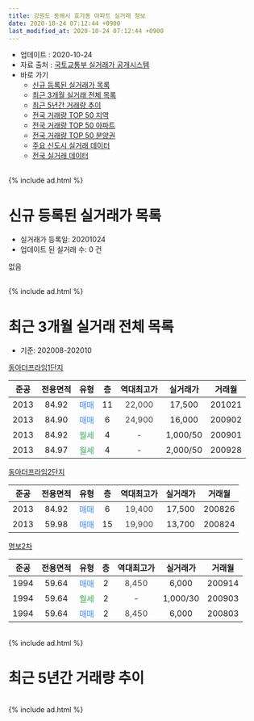 ```yaml
---
title: 강원도 동해시 효가동 아파트 실거래 정보
date: 2020-10-24 07:12:44 +0900
last_modified_at: 2020-10-24 07:12:44 +0900
---
```


* 업데이트 : 2020-10-24
* 자료 출처 : [국토교통부 실거래가 공개시스템](http://rt.molit.go.kr)
* 바로 가기
    * [신규 등록된 실거래가 목록](#신규-등록된-실거래가-목록)
    * [최근 3개월 실거래 전체 목록](#최근-3개월-실거래-전체-목록)
    * [최근 5년간 거래량 추이](#최근-5년간-거래량-추이)
    * [전국 거래량 TOP 50 지역](https://inasie.github.io/apt-trade-info/최근-3개월-전국에서-가장-거래가-많이-발생한-지역)
    * [전국 거래량 TOP 50 아파트](https://inasie.github.io/apt-trade-info/최근-3개월-전국에서-가장-거래가-많이-발생한-아파트)
    * [전국 거래량 TOP 50 분양권](https://inasie.github.io/apt-trade-info/최근-3개월-전국에서-가장-거래가-많이-발생한-분양권)
    * [주요 신도시 실거래 데이터](https://inasie.github.io/apt-trade-info/주요-신도시)
    * [전국 실거래 데이터](https://inasie.github.io/apt-trade-info/전국)
<br>
{% include ad.html %}
<br>

# 신규 등록된 실거래가 목록
* 실거래가 등록일: 20201024
* 업데이트 된 실거래 수: 0 건

없음

<br>
{% include ad.html %}
<br>

# 최근 3개월 실거래 전체 목록
* 기준: 202008-202010


[동아더프라임1단지](https://search.naver.com/search.naver?query=%EA%B0%95%EC%9B%90%EB%8F%84+%EB%8F%99%ED%95%B4%EC%8B%9C+%ED%9A%A8%EA%B0%80%EB%8F%99+%EB%8F%99%EC%95%84%EB%8D%94%ED%94%84%EB%9D%BC%EC%9E%841%EB%8B%A8%EC%A7%80)

|준공|전용면적|유형|층|역대최고가|실거래가|거래월|
|:---:|:---:|:---:|:---:|:---:|:---:|:---:|
|2013|84.92|<span style="color:#4285f3">매매</span>|11|<span style="color:#444444">22,000</span>|17,500|201021|
|2013|84.90|<span style="color:#4285f3">매매</span>|6|<span style="color:#444444">24,900</span>|16,000|200902|
|2013|84.92|<span style="color:#34a853">월세</span>|4|<span style="color:#444444">-</span>|1,000/50|200901|
|2013|84.97|<span style="color:#34a853">월세</span>|4|<span style="color:#444444">-</span>|2,000/50|200928|

[동아더프라임2단지](https://search.naver.com/search.naver?query=%EA%B0%95%EC%9B%90%EB%8F%84+%EB%8F%99%ED%95%B4%EC%8B%9C+%ED%9A%A8%EA%B0%80%EB%8F%99+%EB%8F%99%EC%95%84%EB%8D%94%ED%94%84%EB%9D%BC%EC%9E%842%EB%8B%A8%EC%A7%80)

|준공|전용면적|유형|층|역대최고가|실거래가|거래월|
|:---:|:---:|:---:|:---:|:---:|:---:|:---:|
|2013|84.92|<span style="color:#4285f3">매매</span>|6|<span style="color:#444444">19,400</span>|17,500|200826|
|2013|59.98|<span style="color:#4285f3">매매</span>|15|<span style="color:#444444">19,900</span>|13,700|200824|

[명보2차](https://search.naver.com/search.naver?query=%EA%B0%95%EC%9B%90%EB%8F%84+%EB%8F%99%ED%95%B4%EC%8B%9C+%ED%9A%A8%EA%B0%80%EB%8F%99+%EB%AA%85%EB%B3%B42%EC%B0%A8)

|준공|전용면적|유형|층|역대최고가|실거래가|거래월|
|:---:|:---:|:---:|:---:|:---:|:---:|:---:|
|1994|59.64|<span style="color:#4285f3">매매</span>|2|<span style="color:#444444">8,450</span>|6,000|200914|
|1994|59.64|<span style="color:#34a853">월세</span>|2|<span style="color:#444444">-</span>|1,000/30|200903|
|1994|59.64|<span style="color:#4285f3">매매</span>|2|<span style="color:#444444">8,450</span>|6,000|200803|


<br>
{% include ad.html %}
<br>

# 최근 5년간 거래량 추이


<div style="width:100%;">
    <canvas id="deal_progress" height="200"></canvas>
</div>

<script>
new Chart(document.getElementById("deal_progress"), {
    type: 'line',
    data: {
        labels: ['201510','201511','201512','201601','201602','201603','201604','201605','201606','201607','201608','201609','201610','201611','201612','201701','201702','201703','201704','201705','201706','201707','201708','201709','201710','201711','201712','201801','201802','201803','201804','201805','201806','201807','201808','201809','201810','201811','201812','201901','201902','201903','201904','201905','201906','201907','201908','201909','201910','201911','201912','202001','202002','202003','202004','202005','202006','202007','202008','202009','202010'],
        datasets: [{
            label: '매매',
            pointRadius: 1,
            data: [6, 4, 3, 3, 3, 7, 3, 12, 3, 3, 2, 4, 9, 3, 0, 1, 4, 4, 1, 3, 3, 3, 2, 3, 0, 4, 3, 2, 2, 4, 2, 0, 2, 0, 0, 4, 2, 1, 3, 0, 4, 2, 5, 1, 2, 1, 0, 1, 7, 2, 0, 4, 1, 2, 2, 3, 5, 4, 3, 2, 1],
            borderColor: "rgba(255, 201, 14, 1)",
            backgroundColor: "rgba(255, 201, 14, 0.5)",
            fill: false,
            lineTension: 0
        },{
            label: '전월세',
            pointRadius: 1,
            data: [1, 0, 1, 3, 1, 1, 0, 0, 0, 0, 0, 0, 1, 0, 0, 3, 4, 2, 1, 1, 0, 3, 0, 1, 0, 0, 0, 4, 3, 2, 2, 0, 5, 1, 1, 1, 1, 1, 1, 3, 3, 3, 1, 5, 5, 0, 1, 3, 1, 2, 0, 1, 1, 2, 2, 1, 3, 1, 0, 3, 0],
            borderColor: "rgba(0, 141, 185, 1)",
            backgroundColor: "rgba(0, 141, 185, 0.5)",
            fill: false,
            lineTension: 0
        }
        ]
    },
    options: {
        responsive: true,
        title: {
            display: false
        },
        tooltips: {
            mode: 'index',
            intersect: false
        },
        hover: {
            mode: 'nearest',
            intersect: true
        },
        scales: {
            xAxes: [{
                display: true,
                scaleLabel: {
                    display: true,
                    labelString: '년/월'
                }
            }],
            yAxes: [{
                display: true,
                ticks: {
                    suggestedMin: 0,
                },
                scaleLabel: {
                    display: true,
                    labelString: '실거래 수'
                }
            }]
        }
    }
});

</script>


<br>
{% include ad.html %}
<br>

